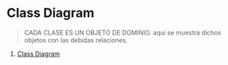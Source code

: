 # Class Diagram

> CADA CLASE ES UN OBJETO DE DOMINIO. aqui se muestra dichos objetos con las debidas relaciones.
1. [Class Diagram](https://app.diagrams.net/#G1JwQj1Cf8e0E8JwFLGWJxBnQe15eX1iQN)
